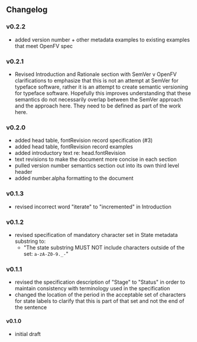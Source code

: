 ## Changelog

### v0.2.2

- added version number + other metadata examples to existing examples that meet OpenFV spec

### v0.2.1

- Revised Introduction and Rationale section with SemVer v OpenFV clarifications to emphasize that this is not an attempt at SemVer for typeface software, rather it is an attempt to create semantic versioning for typeface software. Hopefully this improves understanding that these semantics do not necessarily overlap between the SemVer approach and the approach here. They need to be defined as part of the work here.

### v0.2.0

- added head table, fontRevision record specification (#3)
- added head table, fontRevision record examples
- added introductory text re: head.fontRevision
- text revisions to make the document more concise in each section
- pulled version number semantics section out into its own third level header
- added number.alpha formatting to the document

### v0.1.3

- revised incorrect word "iterate" to "incremented" in Introduction

### v0.1.2

- revised specification of mandatory character set in State metadata substring to:
	- "The state substring MUST NOT include characters outside of the set: `a-zA-Z0-9._-`"

### v0.1.1

- revised the specification description of "Stage" to "Status" in order to maintain consistency with terminology used in the specification
- changed the location of the period in the acceptable set of characters for state labels to clarify that this is part of that set and not the end of the sentence

#### v0.1.0

- initial draft